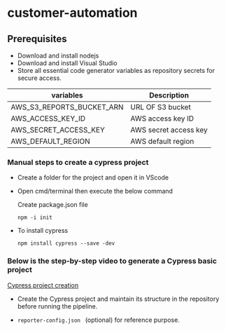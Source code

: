 # customer-automation

## Prerequisites
* Download and install nodejs
* Download and install Visual Studio
* Store all essential code generator variables as repository secrets for secure access.

| variables | Description |
| --- | --- |
|AWS_S3_REPORTS_BUCKET_ARN| URL OF S3 bucket|
|AWS_ACCESS_KEY_ID| AWS access key ID|
|AWS_SECRET_ACCESS_KEY| AWS secret access key|
|AWS_DEFAULT_REGION|AWS default region|

### Manual steps to create a cypress project
* Create a folder for the project and open it in VScode
* Open cmd/terminal then execute the below command 
   
   Create package.json file

   ```npm -i init ```

* To install cypress

   ```npm install cypress --save -dev```


### Below is the step-by-step video to generate a Cypress basic project
  [Cypress project creation ](https://drive.google.com/file/d/1ChouVFc5ZWvGFfkIcNOGRzZIN4buIEQx/view?usp=sharing) 

* Create the Cypress project and maintain its structure in the repository before running the pipeline.

* ```reporter-config.json ``` 
(optional) for reference purpose.
